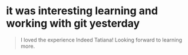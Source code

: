 # it was interesting learning and working with git yesterday
> I loved the experience
Indeed Tatiana! Looking forward to learning more.
